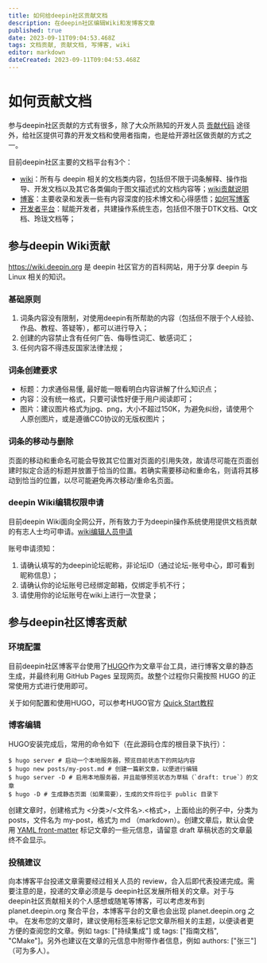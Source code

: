 ```yaml
---
title: 如何给deepin社区贡献文档
description: 在deepin社区编辑Wiki和发博客文章
published: true
date: 2023-09-11T09:04:53.468Z
tags: 文档贡献, 贡献文档, 写博客, wiki
editor: markdown
dateCreated: 2023-09-11T09:04:53.468Z
---
```


# 如何贡献文档
参与deepin社区贡献的方式有很多，除了大众所熟知的开发人员 [贡献代码](https://wiki.deepin.org/zh/05_HOW-TO/06_%E5%8F%82%E4%B8%8Edeepin%E8%B4%A1%E7%8C%AE%E7%9B%B8%E5%85%B3/%E5%A6%82%E4%BD%95%E8%B4%A1%E7%8C%AE%E4%BB%A3%E7%A0%81) 途径外，给社区提供可靠的开发文档和使用者指南，也是给开源社区做贡献的方式之一。

目前deepin社区主要的文档平台有3个：
- [wiki](https://wiki.deepin.org/)：所有与 deepin 相关的文档类内容，包括但不限于词条解释、操作指导、开发文档以及其它各类偏向于图文描述式的文档内容等；[wiki贡献说明](https://wiki.deepin.org/zh/00_wiki/02_wiki%E7%BC%96%E8%BE%91%E8%A7%84%E5%88%99%E8%AF%B4%E6%98%8E)
- [博客](https://blog.deepin.org/)：主要收录和发表一些有内容深度的技术博文和心得感悟；[如何写博客](https://blog.deepin.org/about/)
- [开发者平台](https://docs.deepin.org/)：赋能开发者，共建操作系统生态，包括但不限于DTK文档、Qt文档、玲珑文档等；

## 参与deepin Wiki贡献
https://wiki.deepin.org 是 deepin 社区官方的百科网站，用于分享 deepin 与 Linux 相关的知识。

### 基础原则
1. 词条内容没有限制，对使用deepin有所帮助的内容（包括但不限于个人经验、作品、教程、答疑等），都可以进行导入；
2. 创建的内容禁止含有任何广告、侮辱性词汇、敏感词汇；
3. 任何内容不得违反国家法律法规；

### 词条创建要求
- 标题：力求通俗易懂, 最好能一眼看明白内容讲解了什么知识点；
- 内容：没有统一格式，只要可读性好便于用户阅读即可；
- 图片：建议图片格式为jpg、png，大小不超过150K，为避免纠纷，请使用个人原创图片，或是遵循CC0协议的无版权图片；

### 词条的移动与删除
页面的移动和重命名可能会导致其它位置对页面的引用失效，故请尽可能在页面创建时拟定合适的标题并放置于恰当的位置。若确实需要移动和重命名，则请将其移动到恰当的位置，以尽可能避免再次移动/重命名页面。

### deepin Wiki编辑权限申请
目前deepin Wiki面向全网公开，所有致力于为deepin操作系统使用提供文档贡献的有志人士均可申请。[wiki编辑人员申请](https://wiki.deepin.org/zh/00_wiki/01_wiki%E7%BC%96%E8%BE%91%E4%BA%BA%E5%91%98%E7%94%B3%E8%AF%B7)

账号申请须知：
1. 请确认填写的为deepin论坛昵称，非论坛ID（通过论坛-账号中心，即可看到昵称信息）；
2. 请确认你的论坛账号已经绑定邮箱，仅绑定手机不行；
3. 请使用你的论坛账号在wiki上进行一次登录；

## 参与deepin社区博客贡献
### 环境配置
目前deepin社区博客平台使用了[HUGO](https://gohugo.io/)作为文章平台工具，进行博客文章的静态生成，并最终利用 GitHub Pages 呈现网页。故整个过程你只需按照 HUGO 的正常使用方式进行使用即可。

关于如何配置和使用HUGO，可以参考HUGO官方 [Quick Start教程](https://gohugo.io/getting-started/quick-start/)

### 博客编辑
HUGO安装完成后，常用的命令如下（在此源码仓库的根目录下执行）：

```
$ hugo server # 启动一个本地服务器，预览目前状态下的网站内容
$ hugo new posts/my-post.md # 创建一篇新文章，以便进行编辑
$ hugo server -D # 启用本地服务器，并且能够预览状态为草稿（`draft: true`）的文章
$ hugo -D # 生成静态页面（如果需要），生成的文件将位于 public 目录下
```

创建文章时，创建格式为 <分类>/<文件名>.<格式>，上面给出的例子中，分类为 posts，文件名为 my-post，格式为 md （markdown）。创建文章后，默认会使用 [YAML front-matter](https://gohugo.io/content-management/front-matter/) 标记文章的一些元信息，请留意 draft 草稿状态的文章最终不会显示。

### 投稿建议
向本博客平台投递文章需要经过相关人员的 review，合入后即代表投递完成。需要注意的是，投递的文章必须是与 deepin社区发展所相关的文章。对于与 deepin社区贡献相关的个人感想或随笔等博客，可以考虑发布到 planet.deepin.org 聚合平台，本博客平台的文章也会出现 planet.deepin.org 之中。
在发布您的文章时，建议使用标签来标记您文章所相关的主题，以便读者更方便的查阅您的文章。例如 tags: ["持续集成"] 或 tags: ["指南文档", "CMake"]。另外也建议在文章的元信息中附带作者信息，例如 authors: ["张三"]（可为多人）。
